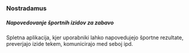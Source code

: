 <h3>Nostradamus</h3>
<h5>Napovedovanje športnih izidov za zabavo</h5>

<p>Spletna aplikacija, kjer uporabniki lahko napovedujejo športne rezultate, preverjajo izide tekem, komunicirajo med seboj ipd.</p>
